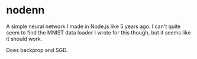 # nodenn
A simple neural network I made in Node.js like 5 years ago. I can't quite seem to find the MNIST data loader I wrote for this though, but it seems like it should work.

Does backprop and SGD.
